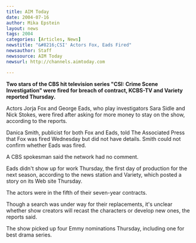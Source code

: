 ```yaml
---
title: AIM Today
date: 2004-07-16
author: Mika Epstein
layout: news
tags: 2004
categories: [Articles, News]
newstitle: "&#8216;CSI' Actors Fox, Eads Fired"
newsauthor: Staff  
newssource: AIM Today  
newsurl: http://channels.aimtoday.com  

---
```


**Two stars of the CBS hit television series "CSI: Crime Scene Investigation" were fired for breach of contract, KCBS-TV and Variety reported Thursday.**

Actors Jorja Fox and George Eads, who play investigators Sara Sidle and Nick Stokes, were fired after asking for more money to stay on the show, according to the reports. 

Danica Smith, publicist for both Fox and Eads, told The Associated Press that Fox was fired Wednesday but did not have details. Smith could not confirm whether Eads was fired. 

A CBS spokesman said the network had no comment. 

Eads didn't show up for work Thursday, the first day of production for the next season, according to the news station and Variety, which posted a story on its Web site Thursday. 

The actors were in the fifth of their seven-year contracts. 

Though a search was under way for their replacements, it's unclear whether show creators will recast the characters or develop new ones, the reports said. 

The show picked up four Emmy nominations Thursday, including one for best drama series. 

